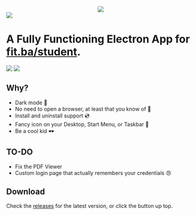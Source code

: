 <center><img src="https://media.discordapp.net/attachments/846281854113415169/892080590118084628/unknown.png"></center>
<img src="https://i.imgur.com/iz2xow6.png" style="display: flex; justify-content: center; align-items: center;"></img>

# A Fully Functioning Electron App for [fit.ba/student](https://fit.ba/student).

<a href="https://fitds.cf/"><img src="https://img.shields.io/discord/787773373748740128?label=Discord%20Server&style=for-the-badge"></img></a>
<a href="https://github.com/omznc/FIT-Desktop/releases/latest"><img src="https://img.shields.io/github/v/release/omznc/FIT-Desktop?style=for-the-badge"></img></a><br>


## Why?

 * Dark mode 🌙 
 * No need to open a browser, at least that you know of 🤫 
 * Install and uninstall support 💿 
 * Fancy icon on your Desktop, Start Menu, or Taskbar 🌟 
 * Be a cool kid 🕶 
 
## TO-DO
 * Fix the PDF Viewer 
 * Custom login page that actually remembers your credentials 😠 


## Download

Check the [releases](https://github.com/omznc/FIT-Desktop/releases) for the latest version, or click the button up top.
